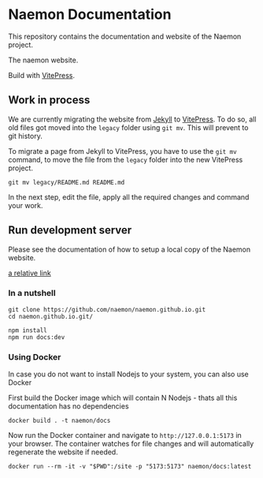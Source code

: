 # Naemon Documentation

This repository contains the documentation and website of the Naemon project.

The naemon website.

Build with [VitePress](https://vitepress.dev/).

## Work in process

We are currently migrating the website from [Jekyll](http://jekyllrb.com/) to [VitePress](https://vitepress.dev/).
To do so, all old files got moved into the `legacy` folder using `git mv`. This will prevent to git history.

To migrate a page from Jekyll to VitePress, you have to use the `git mv` command, to move the file from the `legacy` folder into the
new VitePress project.

```
git mv legacy/README.md README.md
```

In the next step, edit the file, apply all the required changes and command your work.


## Run development server

Please see the documentation of how to setup a local copy of the Naemon website.

[a relative link](other_file.md)

### In a nutshell
```
git clone https://github.com/naemon/naemon.github.io.git
cd naemon.github.io.git/

npm install
npm run docs:dev
```

### Using Docker
In case you do not want to install Nodejs to your system, you can also use Docker

First build the Docker image which will contain N Nodejs - thats all this documentation has no dependencies
```
docker build . -t naemon/docs
```

Now run the Docker container and navigate to `http://127.0.0.1:5173` in your browser.
The container watches for file changes and will automatically regenerate the website if needed.

```
docker run --rm -it -v "$PWD":/site -p "5173:5173" naemon/docs:latest
```
